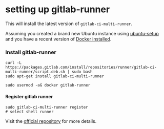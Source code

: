 # setting up gitlab-runner

This will install the latest version of `gitlab-ci-multi-runner`.

Assuming you created a brand new Ubuntu instance using [ubuntu-setup](ubuntu-setup.md) and you have a recent version of [Docker installed](install-docker.md).

### Install gitlab-runner
```
curl -L https://packages.gitlab.com/install/repositories/runner/gitlab-ci-multi-runner/script.deb.sh | sudo bash
sudo apt-get install gitlab-ci-multi-runner

sudo usermod -aG docker gitlab-runner
```

#### Register gitlab runner
```
sudo gitlab-ci-multi-runner register
# select shell runner
```

Visit the [official repository](https://gitlab.com/gitlab-org/gitlab-ci-multi-runner) for more details.
